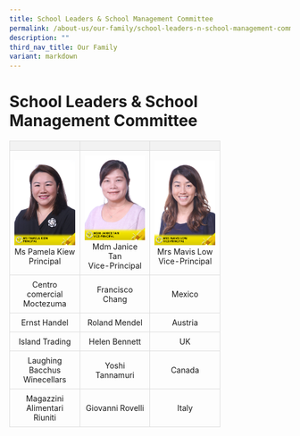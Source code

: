 ```yaml
---
title: School Leaders & School Management Committee
permalink: /about-us/our-family/school-leaders-n-school-management-committee/
description: ""
third_nav_title: Our Family
variant: markdown
---
```

# School Leaders &amp; School Management Committee

<style>
table {
  border-collapse: collapse;
  width: 75%;
	max-width: 400px;
}

td, th {
  border: 1px solid #dddddd;
  text-align: left;
  padding: 8px;
}
	
	th {
      width: 25%;
      background-color: #f2f2f2;
			text-align: center !important;
}

td { 
			text-align: center !important;  
			width: 25%;
		}
</style>



<table>
  <tbody><tr>
    <th></th>
    <th></th>
    <th></th>
  </tr>
  <tr>
    <td><img src="/images/About%20us/Leaders%20&amp;%20Management%20Committee/MsPamelaKiew.jpg"> Ms Pamela Kiew<br>Principal</td>
        <td><img src="/images/About%20us/Leaders%20&amp;%20Management%20Committee/MdmJaniceTan.jpg"> Mdm Janice Tan<br>Vice-Principal </td>
        <td><img src="/images/About%20us/Leaders%20&amp;%20Management%20Committee/MrsMavisLow.jpg">Mrs Mavis Low<br>Vice-Principal</td>

  </tr>
  <tr>
    <td>Centro comercial Moctezuma</td>
    <td>Francisco Chang</td>
    <td>Mexico</td>
  </tr>
  <tr>
    <td>Ernst Handel</td>
    <td>Roland Mendel</td>
    <td>Austria</td>
  </tr>
  <tr>
    <td>Island Trading</td>
    <td>Helen Bennett</td>
    <td>UK</td>
  </tr>
  <tr>
    <td>Laughing Bacchus Winecellars</td>
    <td>Yoshi Tannamuri</td>
    <td>Canada</td>
  </tr>
  <tr>
    <td>Magazzini Alimentari Riuniti</td>
    <td>Giovanni Rovelli</td>
    <td>Italy</td>
  </tr>
</tbody></table>
